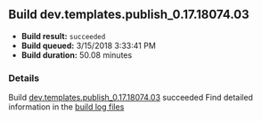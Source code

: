 ## Build dev.templates.publish_0.17.18074.03
- **Build result:** `succeeded`
- **Build queued:** 3/15/2018 3:33:41 PM
- **Build duration:** 50.08 minutes
### Details
Build [dev.templates.publish_0.17.18074.03](https://winappstudio.visualstudio.com/web/build.aspx?pcguid=a4ef43be-68ce-4195-a619-079b4d9834c2&builduri=vstfs%3a%2f%2f%2fBuild%2fBuild%2f25274) succeeded
Find detailed information in the [build log files](https://uwpctdiags.blob.core.windows.net/buildlogs/dev.templates.publish_0.17.18074.03_logs.zip)
